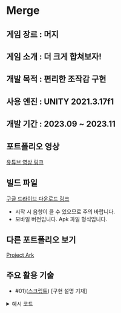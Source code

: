 Merge
===


게임 장르 : 머지
---

게임 소개 : 
더 크게 합쳐보자!
---


개발 목적 : 편리한 조작감 구현
---

사용 엔진 : UNITY 2021.3.17f1
---


개발 기간 : 2023.09 ~ 2023.11
---


포트폴리오 영상
---
[유튜브 영상 링크](링크예정)


빌드 파일
---
[구글 드라이브 다운로드 링크](https://drive.google.com/file/d/1JRSGiZR3P5XjKuaMydYr0ob5zu1n1pqp/view?usp=drive_link)

* 시작 시 음향이 클 수 있으므로 주의 바랍니다.
* 모바일 버전입니다. Apk 파일 형식입니다.

다른 포트폴리오 보기
---
[Project Ark](https://github.com/Nocha13/Ark.git)

주요 활용 기술
---
* #01)([스크립트](기재예정)) [구현 설명 기재]
<details>
<summary>예시 코드</summary>
  
```csharp
public void 함수 이름()
{
    
}
```

</details>
